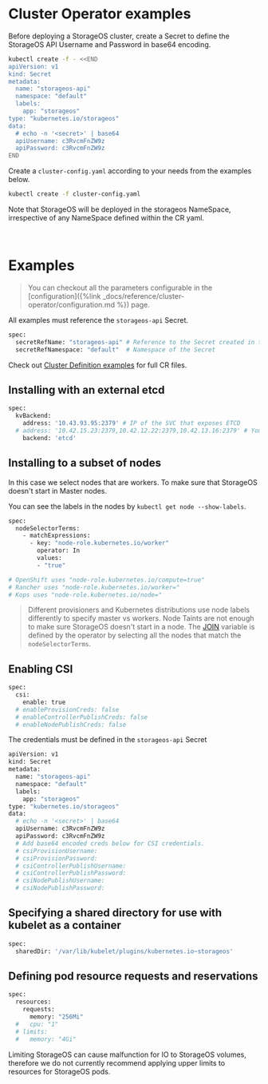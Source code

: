 # Cluster Operator examples

Before deploying a StorageOS cluster, create a Secret to define the StorageOS
API Username and Password in base64 encoding.

```bash
kubectl create -f - <<END
apiVersion: v1
kind: Secret
metadata:
  name: "storageos-api"
  namespace: "default"
  labels:
    app: "storageos"
type: "kubernetes.io/storageos"
data:
  # echo -n '<secret>' | base64
  apiUsername: c3RvcmFnZW9z
  apiPassword: c3RvcmFnZW9z
END
```


Create a `cluster-config.yaml` according to your needs from the examples below.

```bash
kubectl create -f cluster-config.yaml
```

Note that StorageOS will be deployed in the storageos NameSpace, irrespective
of any NameSpace defined within the CR yaml.


&nbsp; <!-- this is a blank line -->

# Examples

> You can checkout all the parameters configurable in the
> [configuration]({%link _docs/reference/cluster-operator/configuration.md %})
> page.

All examples must reference the `storageos-api` Secret.

```bash
spec:
  secretRefName: "storageos-api" # Reference to the Secret created in the previous step
  secretRefNamespace: "default"  # Namespace of the Secret
```

Check out [Cluster Definition
examples](https://github.com/storageos/deploy/tree/master/k8s/deploy-storageos/cluster-operator) for full CR files.

## Installing with an external etcd

```bash
spec:
  kvBackend:
    address: '10.43.93.95:2379' # IP of the SVC that exposes ETCD
  # address: '10.42.15.23:2379,10.42.12.22:2379,10.42.13.16:2379' # You can specify individual IPs of the etcd servers
    backend: 'etcd'
```

## Installing to a subset of nodes

In this case we select nodes that are workers. To make sure that StorageOS doesn't start in Master nodes. 

You can see the labels in the nodes by `kubectl get node --show-labels`.

```bash
spec:
  nodeSelectorTerms:
    - matchExpressions:
      - key: "node-role.kubernetes.io/worker"
        operator: In
        values:
        - "true"

# OpenShift uses "node-role.kubernetes.io/compute=true"
# Rancher uses "node-role.kubernetes.io/worker="
# Kops uses "node-role.kubernetes.io/node="
```

> Different provisioners and Kubernetes distributions use node labels
> differently to specify master vs workers. Node Taints are not enough to
> make sure StorageOS doesn't start in a node. The
> [JOIN](https://docs.storageos.com/docs/prerequisites/clusterdiscovery)
> variable is defined by the operator by selecting all the nodes that match the
> `nodeSelectorTerms`.

## Enabling CSI

```bash
spec:
  csi:
    enable: true
  # enableProvisionCreds: false
  # enableControllerPublishCreds: false
  # enableNodePublishCreds: false
```

The credentials must be defined in the `storageos-api` Secret

```bash
apiVersion: v1
kind: Secret
metadata:
  name: "storageos-api"
  namespace: "default"
  labels:
    app: "storageos"
type: "kubernetes.io/storageos"
data:
  # echo -n '<secret>' | base64
  apiUsername: c3RvcmFnZW9z
  apiPassword: c3RvcmFnZW9z
  # Add base64 encoded creds below for CSI credentials.
  # csiProvisionUsername:
  # csiProvisionPassword:
  # csiControllerPublishUsername:
  # csiControllerPublishPassword:
  # csiNodePublishUsername:
  # csiNodePublishPassword:
```

## Specifying a shared directory for use with kubelet as a container

```bash
spec:
  sharedDir: '/var/lib/kubelet/plugins/kubernetes.io~storageos'
```

## Defining pod resource requests and reservations

```bash
spec:
  resources:
    requests:
      memory: "256Mi"
  #   cpu: "1"
  # limits:
  #   memory: "4Gi"
```

Limiting StorageOS can cause malfunction for IO to StorageOS volumes, therefore
we do not currently recommend applying upper limits to resources for StorageOS
pods.

